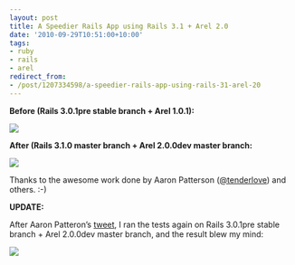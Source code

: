 ```yaml
---
layout: post
title: A Speedier Rails App using Rails 3.1 + Arel 2.0
date: '2010-09-29T10:51:00+10:00'
tags:
- ruby
- rails
- arel
redirect_from:
- /post/1207334598/a-speedier-rails-app-using-rails-31-arel-20
---
```

**Before (Rails 3.0.1pre stable branch + Arel 1.0.1):**

![](/img/posts/old/tumblr_l9hgzuhG7b1qalr27.png)

**After (Rails 3.1.0 master branch + Arel 2.0.0dev master branch:**

![](/img/posts/old/tumblr_l9hh02dWtv1qalr27.png)

Thanks to the awesome work done by Aaron Patterson ([@tenderlove](http://github.com/tenderlove)) and others. :-)

**UPDATE:**

After Aaron Patteron’s [tweet](http://twitter.com/tenderlove/status/25837698499), I ran the tests again on Rails 3.0.1pre stable branch + Arel 2.0.0dev master branch, and the result blew my mind:

![](/img/posts/old/tumblr_l9hhxw2fkl1qalr27.png)

